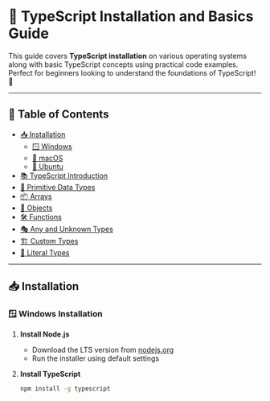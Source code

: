 # 📘 TypeScript Installation and Basics Guide

This guide covers **TypeScript installation** on various operating systems along with basic TypeScript concepts using practical code examples. Perfect for beginners looking to understand the foundations of TypeScript! 🚀

---

## 📑 Table of Contents

- [📥 Installation](#installation)
  - [🪟 Windows](#windows-installation)
  - [🍏 macOS](#macos-installation)
  - [🐧 Ubuntu](#ubuntu-installation)
- [📚 TypeScript Introduction](#typescript-introduction)
- [🔢 Primitive Data Types](#primitive-data-types)
- [📦 Arrays](#arrays)
- [👤 Objects](#objects)
- [🛠️ Functions](#functions)
- [🎭 Any and Unknown Types](#any-and-unknown-types)
- [🏗️ Custom Types](#custom-types)
- [🧭 Literal Types](#literal-types)

---

## 📥 Installation

### 🪟 Windows Installation

1. **Install Node.js**  
   - Download the LTS version from [nodejs.org](https://nodejs.org/)
   - Run the installer using default settings

2. **Install TypeScript**
   ```bash
   npm install -g typescript
